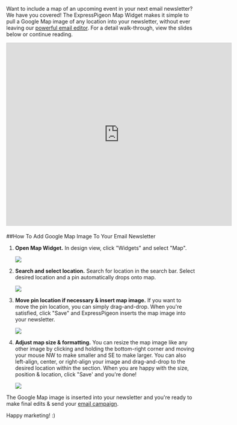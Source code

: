 
Want to include a map of an upcoming event in your next email
newsletter? We have you covered! The ExpressPigeon Map Widget makes it
simple to pull a Google Map image of any location into your newsletter,
without ever leaving our [powerful email editor](https://expresspigeon.com/features). For a detail
walk-through, view the slides below or continue reading.

<iframe style="border: 1px solid #CCC; border-width: 1px 1px 0; margin-bottom: 5px;" src="http://www.slideshare.net/slideshow/embed_code/28610714?rel=0" height="486" width="597" allowfullscreen frameborder="0" marginwidth="0" marginheight="0" scrolling="no"></iframe>

##How To Add Google Map Image To Your Email Newsletter


1. **Open Map Widget.** In design
    view, click "Widgets" and select "Map".  

   ![](/blog/images/2013/Screen-Shot-2013-11-25-at-2.09.37-PM.png )

2.  **Search and select location.** Search for location in the search
    bar. Select desired location and a pin automatically drops onto
    map.  

    ![](/blog/images/2013/Screen-Shot-2013-11-25-at-2.09.50-PM.png )

3.  **Move pin location if necessary & insert map image.** If you want
    to move the pin location, you can simply drag-and-drop. When you're
    satisfied, click "Save" and ExpressPigeon inserts the map image into
    your newsletter.  

    ![](/blog/images/2013/Screen-Shot-2013-11-25-at-2.10.05-PM.png)

4.  **Adjust map size & formatting.** You can resize the map image like
    any other image by clicking and holding the bottom-right corner and
    moving your mouse NW to make smaller and SE to make larger. You can
    also left-align, center, or right-align your image and drag-and-drop
    to the desired location within the section. When you are happy with
    the size, position & location, click "Save' and you're done!  

    ![](/blog/images/2013/Screen-Shot-2013-11-25-at-2.10.27-PM.png )

The Google Map image is inserted into your newsletter and you're ready
to make final edits & send your [email campaign](http://expresspigeon.com).

Happy marketing! :)
